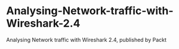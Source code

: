 # Analysing-Network-traffic-with-Wireshark-2.4
Analysing Network traffic with Wireshark 2.4, published by Packt
